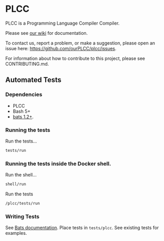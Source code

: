 # PLCC

PLCC is a Programming Language Compiler Compiler.

Please see [our wiki](https://github.com/ourPLCC/plcc/wiki) for documentation.

To contact us, report a problem, or make a suggestion, please open an issue
here: <https://github.com/ourPLCC/plcc/issues>.

For information about how to contribute to this project, please see CONTRIBUTING.md.

## Automated Tests

### Dependencies

* PLCC
* Bash 5+
* [bats 1.2+](https://bats-core.readthedocs.io/en/latest/index.html).

### Running the tests

Run the tests...

```bash
tests/run
```

### Running the tests inside the Docker shell.

Run the shell...

```bash
shell/run
```

Run the tests
```bash
/plcc/tests/run
```

### Writing Tests

See [Bats documentation](https://bats-core.readthedocs.io/en/latest/index.html).
Place tests in `tests/plcc`. See existing tests for examples.
